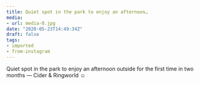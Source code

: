 ```yaml
---
title: Quiet spot in the park to enjoy an afternoon…
media:
- url: media-0.jpg
date: "2020-05-23T14:49:34Z"
draft: false
tags:
- imported
- from-instagram
---
```

Quiet spot in the park to enjoy an afternoon outside for the first time in two months — Cider & Ringworld ☺️
